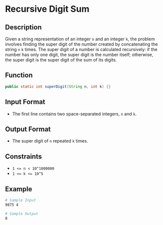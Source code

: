 # Recursive Digit Sum

## Description

Given a string representation of an integer `n` and an integer `k`, the problem involves finding the super digit of the number created by concatenating the string `n` `k` times. The super digit of a number is calculated recursively: if the number has only one digit, the super digit is the number itself; otherwise, the super digit is the super digit of the sum of its digits.

## Function

```java
public static int superDigit(String n, int k) {}
```

## Input Format

- The first line contains two space-separated integers, `n` and `k`.

## Output Format

- The super digit of `n` repeated `k` times.

## Constraints

- `1 <= n < 10^1000000`
- `1 <= k <= 10^5`

## Example

```bash
# Sample Input
9875 4

# Sample Output
8
```
